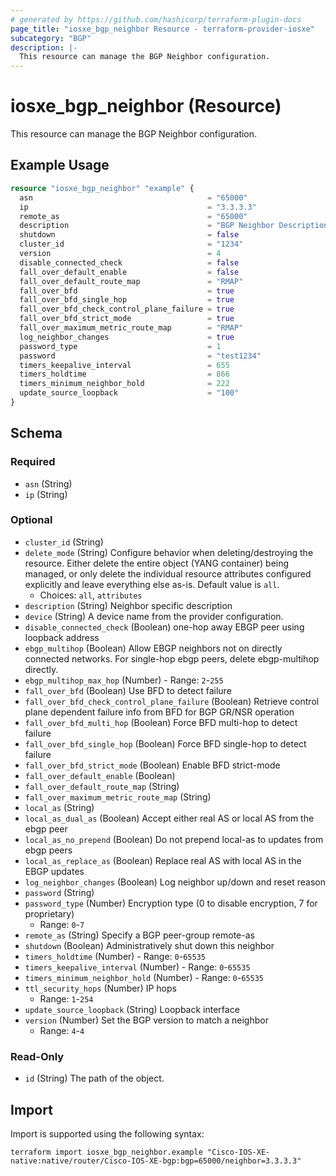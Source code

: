 ```yaml
---
# generated by https://github.com/hashicorp/terraform-plugin-docs
page_title: "iosxe_bgp_neighbor Resource - terraform-provider-iosxe"
subcategory: "BGP"
description: |-
  This resource can manage the BGP Neighbor configuration.
---
```


# iosxe_bgp_neighbor (Resource)

This resource can manage the BGP Neighbor configuration.

## Example Usage

```terraform
resource "iosxe_bgp_neighbor" "example" {
  asn                                       = "65000"
  ip                                        = "3.3.3.3"
  remote_as                                 = "65000"
  description                               = "BGP Neighbor Description"
  shutdown                                  = false
  cluster_id                                = "1234"
  version                                   = 4
  disable_connected_check                   = false
  fall_over_default_enable                  = false
  fall_over_default_route_map               = "RMAP"
  fall_over_bfd                             = true
  fall_over_bfd_single_hop                  = true
  fall_over_bfd_check_control_plane_failure = true
  fall_over_bfd_strict_mode                 = true
  fall_over_maximum_metric_route_map        = "RMAP"
  log_neighbor_changes                      = true
  password_type                             = 1
  password                                  = "test1234"
  timers_keepalive_interval                 = 655
  timers_holdtime                           = 866
  timers_minimum_neighbor_hold              = 222
  update_source_loopback                    = "100"
}
```

<!-- schema generated by tfplugindocs -->
## Schema

### Required

- `asn` (String)
- `ip` (String)

### Optional

- `cluster_id` (String)
- `delete_mode` (String) Configure behavior when deleting/destroying the resource. Either delete the entire object (YANG container) being managed, or only delete the individual resource attributes configured explicitly and leave everything else as-is. Default value is `all`.
  - Choices: `all`, `attributes`
- `description` (String) Neighbor specific description
- `device` (String) A device name from the provider configuration.
- `disable_connected_check` (Boolean) one-hop away EBGP peer using loopback address
- `ebgp_multihop` (Boolean) Allow EBGP neighbors not on directly connected networks. For single-hop ebgp peers, delete ebgp-multihop directly.
- `ebgp_multihop_max_hop` (Number) - Range: `2`-`255`
- `fall_over_bfd` (Boolean) Use BFD to detect failure
- `fall_over_bfd_check_control_plane_failure` (Boolean) Retrieve control plane dependent failure info from BFD for BGP GR/NSR operation
- `fall_over_bfd_multi_hop` (Boolean) Force BFD multi-hop to detect failure
- `fall_over_bfd_single_hop` (Boolean) Force BFD single-hop to detect failure
- `fall_over_bfd_strict_mode` (Boolean) Enable BFD strict-mode
- `fall_over_default_enable` (Boolean)
- `fall_over_default_route_map` (String)
- `fall_over_maximum_metric_route_map` (String)
- `local_as` (String)
- `local_as_dual_as` (Boolean) Accept either real AS or local AS from the ebgp peer
- `local_as_no_prepend` (Boolean) Do not prepend local-as to updates from ebgp peers
- `local_as_replace_as` (Boolean) Replace real AS with local AS in the EBGP updates
- `log_neighbor_changes` (Boolean) Log neighbor up/down and reset reason
- `password` (String)
- `password_type` (Number) Encryption type (0 to disable encryption, 7 for proprietary)
  - Range: `0`-`7`
- `remote_as` (String) Specify a BGP peer-group remote-as
- `shutdown` (Boolean) Administratively shut down this neighbor
- `timers_holdtime` (Number) - Range: `0`-`65535`
- `timers_keepalive_interval` (Number) - Range: `0`-`65535`
- `timers_minimum_neighbor_hold` (Number) - Range: `0`-`65535`
- `ttl_security_hops` (Number) IP hops
  - Range: `1`-`254`
- `update_source_loopback` (String) Loopback interface
- `version` (Number) Set the BGP version to match a neighbor
  - Range: `4`-`4`

### Read-Only

- `id` (String) The path of the object.

## Import

Import is supported using the following syntax:

```shell
terraform import iosxe_bgp_neighbor.example "Cisco-IOS-XE-native:native/router/Cisco-IOS-XE-bgp:bgp=65000/neighbor=3.3.3.3"
```
